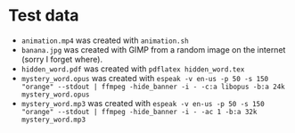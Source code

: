 
# Test data

- `animation.mp4` was created with `animation.sh`
- `banana.jpg` was created with GIMP from a random image on the internet (sorry I
  forget where).
- `hidden_word.pdf` was created with `pdflatex hidden_word.tex`
- `mystery_word.opus` was created with
  `espeak -v en-us -p 50 -s 150 "orange" --stdout | ffmpeg -hide_banner -i - -c:a libopus -b:a 24k mystery_word.opus`
- `mystery_word.mp3` was created with
  `espeak -v en-us -p 50 -s 150 "orange" --stdout | ffmpeg -hide_banner -i - -ac 1 -b:a 32k mystery_word.mp3`
